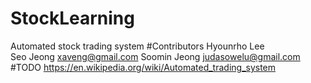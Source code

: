 # StockLearning
Automated stock trading system
#Contributors
Hyounrho Lee	
Seo Jeong		xaveng@gmail.com
Soomin Jeong	judasowelu@gmail.com
#TODO
https://en.wikipedia.org/wiki/Automated_trading_system
